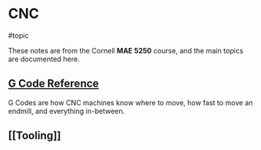 # CNC
#topic

These notes are from the Cornell **MAE 5250** course, and the main topics are documented here.

## [G Code Reference](g_codes.md)
G Codes are how CNC machines know where to move, how fast to move an endmill, and everything in-between.

## [[Tooling]]
